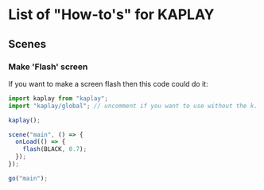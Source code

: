 # List of "How-to's" for KAPLAY

## Scenes

### Make 'Flash' screen
If you want to make a screen flash then this code could do it:

```javascript
import kaplay from "kaplay";
import "kaplay/global"; // uncomment if you want to use without the k. prefix

kaplay();

scene("main", () => {
  onLoad(() => {
    flash(BLACK, 0.7);
  });
});

go("main");
```
